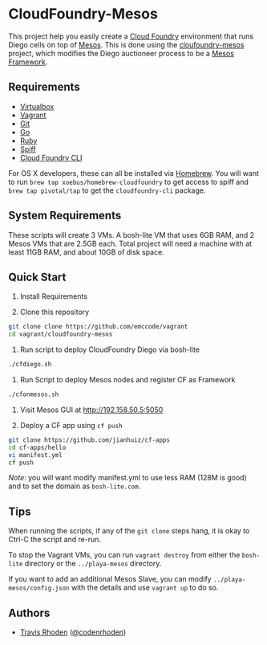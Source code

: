 # CloudFoundry-Mesos

This project help you easily create a [Cloud Foundry][1] environment
that runs Diego cells on top of [Mesos][2]. This is done using the
[cloufoundry-mesos][3] project, which modifies the Diego auctioneer
process to be a [Mesos Framework][4].

## Requirements

* [Virtualbox][5]
* [Vagrant][6]
* [Git][7]
* [Go][8]
* [Ruby][9]
* [Spiff][10]
* [Cloud Foundry CLI][11]

For OS X developers, these can all be installed via [Homebrew][12]. You will want to
run `brew tap xoebus/homebrew-cloudfoundry` to get access to spiff and 
`brew tap pivotal/tap` to get the `cloudfoundry-cli` package.

## System Requirements

These scripts will create 3 VMs. A bosh-lite VM that uses 6GB RAM, and 2 Mesos VMs
that are 2.5GB each. Total project will need a machine with at least 11GB RAM, and about
10GB of disk space.

## Quick Start

1. Install Requirements

1. Clone this repository

  ```bash
  git clone clone https://github.com/emccode/vagrant
  cd vagrant/cloudfoundry-mesos
  ```

1. Run script to deploy CloudFoundry Diego via bosh-lite

  ```bash
  ./cfdiego.sh
  ```

1. Run Script to deploy Mesos nodes and register CF as Framework

  ```bash
  ./cfonmesos.sh
  ```

1. Visit Mesos GUI at http://192.158.50.5:5050

1. Deploy a CF app using `cf push`

  ```bash
  git clone https://github.com/jianhuiz/cf-apps
  cd cf-apps/hello
  vi manifest.yml
  cf push
  ```

  *Note*: you will want modify manifest.yml to use less RAM (128M is good) and to set
  the domain as `bosh-lite.com`.

## Tips

When running the scripts, if any of the `git clone` steps hang, it is okay to Ctrl-C
the script and re-run.

To stop the Vagrant VMs, you can run `vagrant destroy` from either the `bosh-lite` directory
or the `../playa-mesos` directory.

If you want to add an additional Mesos Slave, you can modify `../playa-mesos/config.json`
with the details and use `vagrant up` to do so.

## Authors

* [Travis Rhoden](https://github.com/codenrhoden) ([@codenrhoden](https://twitter.com/codenrhoden))

[1]: https://www.cloudfoundry.org/
[2]: http://mesos.apache.org/
[3]: https://github.com/mesos/cloudfoundry-mesos
[4]: http://mesos.apache.org/documentation/latest/app-framework-development-guide/
[5]: https://www.virtualbox.org/wiki/Downloads
[6]: https://www.vagrantup.com/
[7]: https://git-scm.com/downloads
[8]: https://golang.org/
[9]: https://www.ruby-lang.org/
[10]: https://github.com/cloudfoundry-incubator/spiff
[11]: https://github.com/cloudfoundry/cli
[12]: http://brew.sh/
